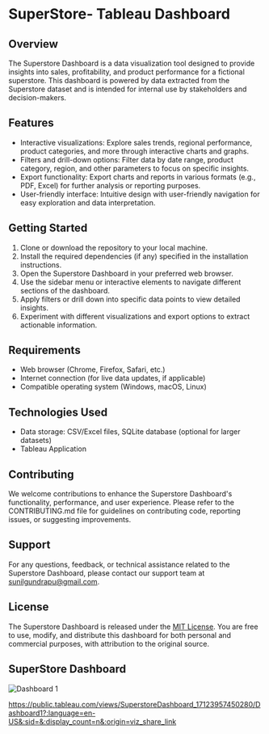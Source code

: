 # SuperStore- Tableau Dashboard 


## Overview
The Superstore Dashboard is a data visualization tool designed to provide insights into sales, profitability, and product performance for a fictional superstore. This dashboard is powered by data extracted from the Superstore dataset and is intended for internal use by stakeholders and decision-makers.

## Features
- Interactive visualizations: Explore sales trends, regional performance, product categories, and more through interactive charts and graphs.
- Filters and drill-down options: Filter data by date range, product category, region, and other parameters to focus on specific insights.
- Export functionality: Export charts and reports in various formats (e.g., PDF, Excel) for further analysis or reporting purposes.
- User-friendly interface: Intuitive design with user-friendly navigation for easy exploration and data interpretation.

## Getting Started
1. Clone or download the repository to your local machine.
2. Install the required dependencies (if any) specified in the installation instructions.
3. Open the Superstore Dashboard  in your preferred web browser.
4. Use the sidebar menu or interactive elements to navigate different sections of the dashboard.
5. Apply filters or drill down into specific data points to view detailed insights.
6. Experiment with different visualizations and export options to extract actionable information.

## Requirements
- Web browser (Chrome, Firefox, Safari, etc.)
- Internet connection (for live data updates, if applicable)
- Compatible operating system (Windows, macOS, Linux)

## Technologies Used
- Data storage: CSV/Excel files, SQLite database (optional for larger datasets)
- Tableau Application

## Contributing
We welcome contributions to enhance the Superstore Dashboard's functionality, performance, and user experience. Please refer to the CONTRIBUTING.md file for guidelines on contributing code, reporting issues, or suggesting improvements.

## Support
For any questions, feedback, or technical assistance related to the Superstore Dashboard, please contact our support team at sunilgundrapu@gmail.com.

## License
The Superstore Dashboard is released under the [MIT License](https://opensource.org/licenses/MIT). You are free to use, modify, and distribute this dashboard for both personal and commercial purposes, with attribution to the original source.

## SuperStore Dashboard 
![Dashboard 1](https://github.com/sunil518/SuperStore-Dashboard/assets/127589917/72607bdc-bb42-41ae-9158-220d1946af39)



https://public.tableau.com/views/SuperstoreDashboard_17123957450280/Dashboard1?:language=en-US&:sid=&:display_count=n&:origin=viz_share_link

